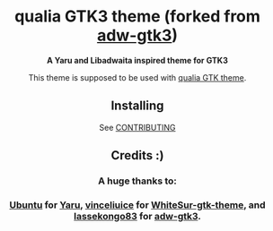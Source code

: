 <div align="center">

# qualia GTK3 theme (forked from [adw-gtk3](https://github.com/lassekongo83/adw-gtk3))

**A Yaru and Libadwaita inspired theme for GTK3**

This theme is supposed to be used with [qualia GTK theme](https://github.com/dgsasha/dg-gnome-theme).

## Installing
See [CONTRIBUTING](CONTRIBUTING.md)

## Credits :)
### A huge thanks to:
### [Ubuntu](https://ubuntu.com/) for [Yaru](https://github.com/ubuntu/yaru), [vinceliuice](https://github.com/vinceliuice) for [WhiteSur-gtk-theme](https://github.com/vinceliuice/WhiteSur-gtk-theme), and [lassekongo83](https://github.com/lassekongo83) for [adw-gtk3](https://github.com/lassekongo83/adw-gtk3).

</div>